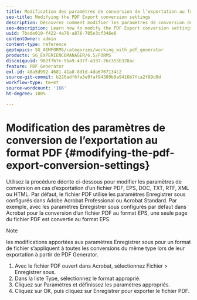 ```yaml
---
title: Modification des paramètres de conversion de l’exportation au format PDF
seo-title: Modifying the PDF Export conversion settings
description: Découvrez comment modifier les paramètres de conversion de l’exportation au format PDF.
seo-description: Learn how to modify the PDF Export conversion settings.
uuid: 7bade010-f422-4a76-a876-705e3cf346e6
contentOwner: admin
content-type: reference
geptopics: SG_AEMFORMS/categories/working_with_pdf_generator
products: SG_EXPERIENCEMANAGER/6.5/FORMS
discoiquuid: 982f7b7e-9ba9-437f-a337-76c355b328ac
feature: PDF Generator
exl-id: 48a5d992-4681-41a8-8d1d-4da6767134c2
source-git-commit: b220adf6fa3e9faf94389b9a9416b7fca2f89d9d
workflow-type: tm+mt
source-wordcount: '166'
ht-degree: 100%

---
```


# Modification des paramètres de conversion de l’exportation au format PDF {#modifying-the-pdf-export-conversion-settings}

Utilisez la procédure décrite ci-dessous pour modifier les paramètres de conversion en cas d’exportation d’un fichier PDF, EPS, DOC, TXT, RTF, XML ou HTML. Par défaut, le fichier PDF utilise les paramètres Enregistrer sous configurés dans Adobe Acrobat Professional ou Acrobat Standard. Par exemple, avec les paramètres Enregistrer sous configurés par défaut dans Acrobat pour la conversion d’un fichier PDF au format EPS, une seule page du fichier PDF est convertie au format EPS.

>[!NOTE]
>
>les modifications apportées aux paramètres Enregistrer sous pour un format de fichier s’appliquent à toutes les conversions du même type lors de leur exportation à partir de PDF Generator.

1. Avec le fichier PDF ouvert dans Acrobat, sélectionnez Fichier > Enregistrer sous.
1. Dans la liste Type, sélectionnez le format approprié.
1. Cliquez sur Paramètres et définissez les paramètres appropriés.
1. Cliquez sur OK, puis cliquez sur Enregistrer pour exporter le fichier PDF.
